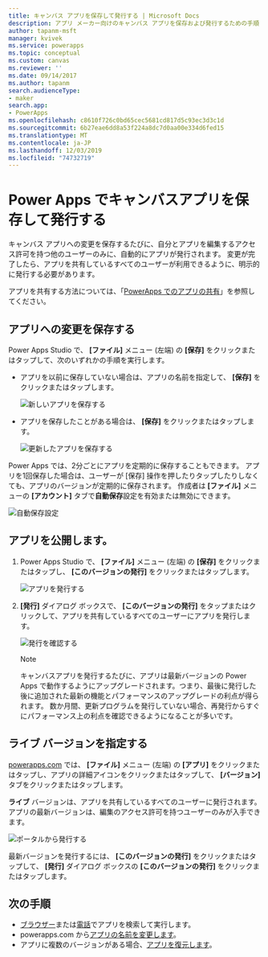 ```yaml
---
title: キャンバス アプリを保存して発行する | Microsoft Docs
description: アプリ メーカー向けのキャンバス アプリを保存および発行するための手順
author: tapanm-msft
manager: kvivek
ms.service: powerapps
ms.topic: conceptual
ms.custom: canvas
ms.reviewer: ''
ms.date: 09/14/2017
ms.author: tapanm
search.audienceType:
- maker
search.app:
- PowerApps
ms.openlocfilehash: c8610f726c0bd65cec5681cd817d5c93ec3d3c1d
ms.sourcegitcommit: 6b27eae6dd8a53f224a8dc7d0aa00e334d6fed15
ms.translationtype: MT
ms.contentlocale: ja-JP
ms.lasthandoff: 12/03/2019
ms.locfileid: "74732719"
---
```

# <a name="save-and-publish-a-canvas-app-in-power-apps"></a>Power Apps でキャンバスアプリを保存して発行する
キャンバス アプリへの変更を保存するたびに、自分とアプリを編集するアクセス許可を持つ他のユーザーのみに、自動的にアプリが発行されます。 変更が完了したら、アプリを共有しているすべてのユーザーが利用できるように、明示的に発行する必要があります。

アプリを共有する方法については、「[PowerApps でのアプリの共有](share-app.md)」を参照してください。

## <a name="save-changes-to-an-app"></a>アプリへの変更を保存する
Power Apps Studio で、 **[ファイル]** メニュー (左端) の **[保存]** をクリックまたはタップして、次のいずれかの手順を実行します。

* アプリを以前に保存していない場合は、アプリの名前を指定して、 **[保存]** をクリックまたはタップします。

    ![新しいアプリを保存する](./media/save-publish-app/save-as.png)
* アプリを保存したことがある場合は、 **[保存]** をクリックまたはタップします。  

    ![更新したアプリを保存する](./media/save-publish-app/save-app.png)

Power Apps では、2分ごとにアプリを定期的に保存することもできます。 アプリを1回保存した場合は、ユーザーが [保存] 操作を押したりタップしたりしなくても、アプリのバージョンが定期的に保存されます。 作成者は **[ファイル]** メニューの **[アカウント]** タブで**自動保存**設定を有効または無効にできます。

![自動保存設定](./media/save-publish-app/autosave.png)

## <a name="publish-an-app"></a>アプリを公開します。
1. Power Apps Studio で、 **[ファイル]** メニュー (左端) の **[保存]** をクリックまたはタップし、 **[このバージョンの発行]** をクリックまたはタップします。

    ![アプリを発行する](./media/save-publish-app/publish-app.png)
2. **[発行]** ダイアログ ボックスで、 **[このバージョンの発行]** をタップまたはクリックして、アプリを共有しているすべてのユーザーにアプリを発行します。

   ![発行を確認する](./media/save-publish-app/publish-review.png)

   > [!NOTE]
   > キャンバスアプリを発行するたびに、アプリは最新バージョンの Power Apps で動作するようにアップグレードされます。つまり、最後に発行した後に追加された最新の機能とパフォーマンスのアップグレードの利点が得られます。 数か月間、更新プログラムを発行していない場合、再発行からすぐにパフォーマンス上の利点を確認できるようになることが多いです。

## <a name="identify-the-live-version"></a>ライブ バージョンを指定する
[powerapps.com](https://make.powerapps.com?utm_source=padocs&utm_medium=linkinadoc&utm_campaign=referralsfromdoc) では、 **[ファイル]** メニュー (左端) の **[アプリ]** をクリックまたはタップし、アプリの詳細アイコンをクリックまたはタップして、 **[バージョン]** タブをクリックまたはタップします。

**ライブ** バージョンは、アプリを共有しているすべてのユーザーに発行されます。 アプリの最新バージョンは、編集のアクセス許可を持つユーザーのみが入手できます。

![ポータルから発行する](./media/save-publish-app/publish-portal.png)

最新バージョンを発行するには、 **[このバージョンの発行]** をクリックまたはタップして、 **[発行]** ダイアログ ボックスの **[このバージョンの発行]** をクリックまたはタップします。

## <a name="next-steps"></a>次の手順
* [ブラウザー](../../user/run-app-browser.md)または[電話](../../user/run-app-client.md)でアプリを検索して実行します。
* powerapps.com から[アプリの名前を変更します](set-name-tile.md)。
* アプリに複数のバージョンがある場合、[アプリを復元します](restore-an-app.md)。
